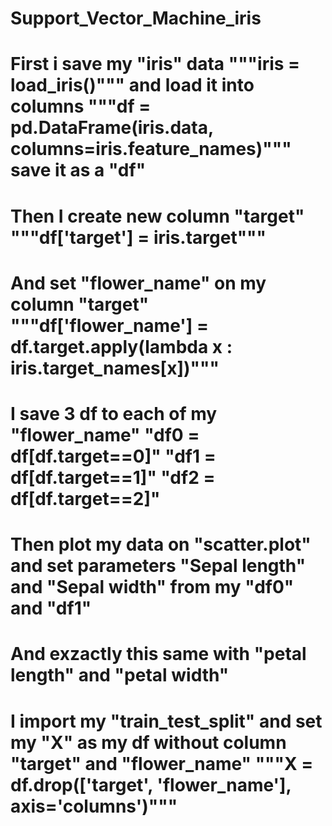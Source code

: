 # Support_Vector_Machine_iris
# First i save my "iris" data """iris = load_iris()""" and load it into columns """df = pd.DataFrame(iris.data, columns=iris.feature_names)""" save it as a "df"
# Then I create new column "target" """df['target'] = iris.target""" 
# And set "flower_name" on my column "target" """df['flower_name'] = df.target.apply(lambda x : iris.target_names[x])"""
# I save 3 df to each of my "flower_name" "df0 = df[df.target==0]" "df1 = df[df.target==1]" "df2 = df[df.target==2]"
# Then plot my data on "scatter.plot" and set parameters "Sepal length" and "Sepal width" from my "df0" and "df1"
# And exzactly this same with "petal length" and "petal width"
# I import my "train_test_split" and set my "X" as my df without column "target" and "flower_name" """X = df.drop(['target', 'flower_name'], axis='columns')"""
